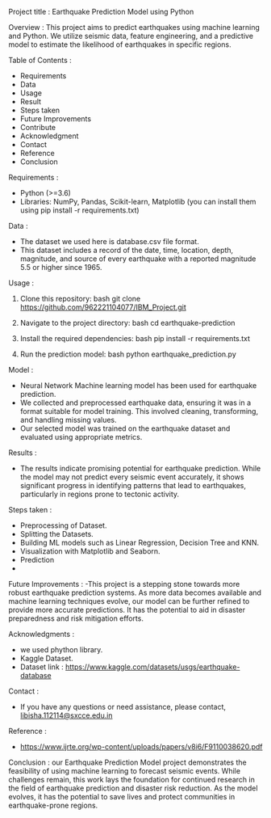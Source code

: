 Project title : Earthquake Prediction Model using Python

Overview :
This project aims to predict earthquakes using machine learning and Python. We utilize seismic data, feature engineering, and a predictive model to estimate the likelihood of earthquakes in specific regions.

 Table of Contents :
* Requirements
* Data
* Usage
* Result
* Steps taken
* Future Improvements
* Contribute
* Acknowledgment
* Contact
* Reference
* Conclusion

 Requirements :
- Python (>=3.6)
- Libraries: NumPy, Pandas, Scikit-learn, Matplotlib (you can install them using pip install -r requirements.txt)

 Data :
- The dataset we used here is database.csv file format.
- This dataset includes a record of the date, time, location, depth, magnitude, and source of every earthquake with a reported magnitude 5.5 or higher since 1965.

 Usage :
1. Clone this repository:
   bash
   git clone https://github.com/962221104077/IBM_Project.git
   

2. Navigate to the project directory:
   bash
   cd earthquake-prediction
   

3. Install the required dependencies:
   bash
   pip install -r requirements.txt
   

4. Run the prediction model:
   bash
   python earthquake_prediction.py
   

 Model :
- Neural Network Machine learning model has been used for earthquake prediction.
- We collected and preprocessed earthquake data, ensuring it was in a format suitable for model training. This involved cleaning, transforming, and handling missing values.
- Our selected model was trained on the earthquake dataset and evaluated using appropriate metrics.

 Results :
- The results indicate promising potential for earthquake prediction. While the model may not predict every seismic event accurately, it shows significant progress in identifying patterns that lead to earthquakes, particularly in regions prone to tectonic activity.

Steps taken :
- Preprocessing of Dataset.
- Splitting the Datasets.
- Building ML models such as Linear Regression, Decision Tree and KNN.
- Visualization with Matplotlib and Seaborn.
- Prediction
- 
Future Improvements :
-This project is a stepping stone towards more robust earthquake prediction systems. As more data becomes available and machine learning techniques evolve, our model can be further refined to provide more accurate predictions. It has the potential to aid in disaster preparedness and risk mitigation efforts.

Acknowledgments :
- we used phython library.
- Kaggle Dataset.
- Dataset link : https://www.kaggle.com/datasets/usgs/earthquake-database

Contact :
- If you have any questions or need assistance, please contact, libisha.112114@sxcce.edu.in

Reference :
- https://www.ijrte.org/wp-content/uploads/papers/v8i6/F9110038620.pdf

Conclusion :
    our Earthquake Prediction Model project demonstrates the feasibility of using machine learning to forecast seismic events. While challenges remain, this work lays the foundation for continued research in the field of earthquake prediction and disaster risk reduction. As the model evolves, it has the potential to save lives and protect communities in earthquake-prone regions.
